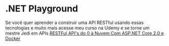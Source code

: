 .NET Playground
================

Se você quer aprender a construir uma API RESTful usando essas tecnologias e muito mais acesse meu curso na Udemy e se torne um mestre Jedi em APIs [RESTFul API's do 0 à Nuvem Com ASP.NET Core 2.0 e Docker](https://www.udemy.com/restful-apis-do-0-a-nuvem-com-aspnet-core-e-docker/?couponCode=GITHUB)
